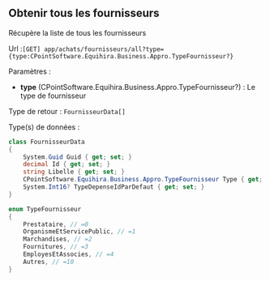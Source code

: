 ## <span id='listefournisseurs'>Obtenir tous les fournisseurs</span>

Récupère la liste de tous les fournisseurs

Url :`[GET] app/achats/fournisseurs/all?type={type:CPointSoftware.Equihira.Business.Appro.TypeFournisseur?}`

Paramètres : 

- **type** (CPointSoftware.Equihira.Business.Appro.TypeFournisseur?) : Le type de fournisseur

Type de retour : `FournisseurData[]`

Type(s) de données :

```csharp
class FournisseurData
{
	System.Guid Guid { get; set; }
	decimal Id { get; set; }
	string Libelle { get; set; }
	CPointSoftware.Equihira.Business.Appro.TypeFournisseur Type { get; set; }
	System.Int16? TypeDepenseIdParDefaut { get; set; }
}

enum TypeFournisseur
{
	Prestataire, // =0
	OrganismeEtServicePublic, // =1
	Marchandises, // =2
	Fournitures, // =3
	EmployesEtAssocies, // =4
	Autres, // =10
}

```
